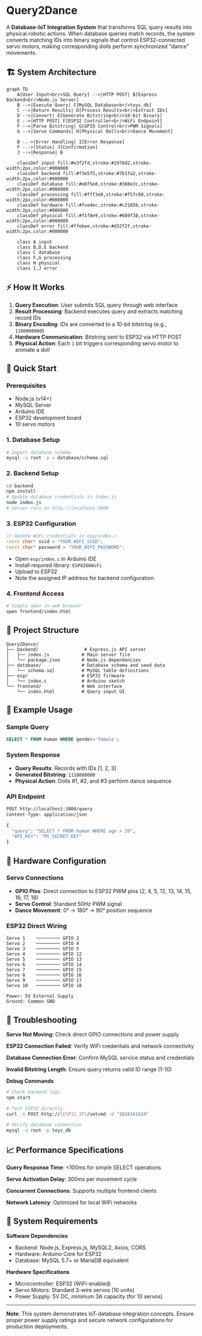 # Query2Dance

A **Database-IoT Integration System** that transforms SQL query results into physical robotic actions. When database queries match records, the system converts matching IDs into binary signals that control ESP32-connected servo motors, making corresponding dolls perform synchronized "dance" movements.

## 🏗️ System Architecture

```mermaid
graph TD
    A[User Input<br/>SQL Query] -->|HTTP POST| B[Express Backend<br/>Node.js Server]
    B -->|Execute Query| C[MySQL Database<br/>toys_db]
    C -->|Return Results| D[Process Results<br/>Extract IDs]
    D -->|Convert| E[Generate Bitstring<br/>10-bit Binary]
    E -->|HTTP POST| F[ESP32 Controller<br/>WiFi Endpoint]
    F -->|Parse Bitstring| G[GPIO Control<br/>PWM Signals]
    G -->|Servo Commands| H[Physical Dolls<br/>Dance Movement]
    
    B -.->|Error Handling| I[Error Response]
    F -.->|Status| J[Confirmation]
    J -->|Response| B
    
    classDef input fill:#e3f2fd,stroke:#1976d2,stroke-width:2px,color:#000000
    classDef backend fill:#f3e5f5,stroke:#7b1fa2,stroke-width:2px,color:#000000
    classDef database fill:#e8f5e8,stroke:#388e3c,stroke-width:2px,color:#000000
    classDef processing fill:#fff3e0,stroke:#f57c00,stroke-width:2px,color:#000000
    classDef hardware fill:#fce4ec,stroke:#c2185b,stroke-width:2px,color:#000000
    classDef physical fill:#f1f8e9,stroke:#689f38,stroke-width:2px,color:#000000
    classDef error fill:#ffebee,stroke:#d32f2f,stroke-width:2px,color:#000000
    
    class A input
    class B,D,E backend
    class C database
    class F,G processing
    class H physical
    class I,J error
```

## ⚡ How It Works

1. **Query Execution**: User submits SQL query through web interface
2. **Result Processing**: Backend executes query and extracts matching record IDs
3. **Binary Encoding**: IDs are converted to a 10-bit bitstring (e.g., `1100000000`)
4. **Hardware Communication**: Bitstring sent to ESP32 via HTTP POST
5. **Physical Action**: Each `1` bit triggers corresponding servo motor to animate a doll

## 🚀 Quick Start

### Prerequisites
- Node.js (v14+)
- MySQL Server
- Arduino IDE
- ESP32 development board
- 10 servo motors

### 1. Database Setup
```bash
# Import database schema
mysql -u root -p < database/schema.sql
```

### 2. Backend Setup
```bash
cd backend
npm install
# Update database credentials in index.js
node index.js
# Server runs on http://localhost:3000
```

### 3. ESP32 Configuration
```cpp
// Update WiFi credentials in esp/index.c
const char* ssid = "YOUR_WIFI_SSID";
const char* password = "YOUR_WIFI_PASSWORD";
```
- Open `esp/index.c` in Arduino IDE
- Install required library: `ESP8266WiFi`
- Upload to ESP32
- Note the assigned IP address for backend configuration

### 4. Frontend Access
```bash
# Simply open in web browser
open frontend/index.html
```

## 📁 Project Structure

```
Query2Dance/
├── backend/                 # Express.js API server
│   ├── index.js            # Main server file
│   └── package.json        # Node.js dependencies
├── database/               # Database schema and seed data
│   └── schema.sql          # MySQL table definitions
├── esp/                    # ESP32 firmware
│   └── index.c             # Arduino sketch
└── frontend/               # Web interface
    └── index.html          # Query input UI
```

## 🎯 Example Usage

### Sample Query
```sql
SELECT * FROM human WHERE gender='female';
```

### System Response
- **Query Results**: Records with IDs [1, 2, 3]
- **Generated Bitstring**: `1110000000`
- **Physical Action**: Dolls #1, #2, and #3 perform dance sequence

### API Endpoint
```bash
POST http://localhost:3000/query
Content-Type: application/json

{
  "query": "SELECT * FROM human WHERE age > 20",
  "API_KEY": "MY_SECRET_KEY"
}
```

## 🔧 Hardware Configuration

### Servo Connections
- **GPIO Pins**: Direct connection to ESP32 PWM pins (2, 4, 5, 12, 13, 14, 15, 16, 17, 18)
- **Servo Control**: Standard 50Hz PWM signal
- **Dance Movement**: 0° → 180° → 90° position sequence

### ESP32 Direct Wiring
```
Servo 1    ───────── GPIO 2
Servo 2    ───────── GPIO 4  
Servo 3    ───────── GPIO 5
Servo 4    ───────── GPIO 12
Servo 5    ───────── GPIO 13
Servo 6    ───────── GPIO 14
Servo 7    ───────── GPIO 15
Servo 8    ───────── GPIO 16
Servo 9    ───────── GPIO 17
Servo 10   ───────── GPIO 18

Power: 5V External Supply
Ground: Common GND
```

## 🚨 Troubleshooting

**Servo Not Moving**: Check direct GPIO connections and power supply

**ESP32 Connection Failed**: Verify WiFi credentials and network connectivity

**Database Connection Error**: Confirm MySQL service status and credentials

**Invalid Bitstring Length**: Ensure query returns valid ID range (1-10)

**Debug Commands**
```bash
# Check backend logs
npm start

# Test ESP32 directly
curl -X POST http://[ESP32_IP]/setcmd -d "1010101010"

# Verify database connection
mysql -u root -p toys_db
```

## 📈 Performance Specifications

**Query Response Time**: <100ms for simple SELECT operations

**Servo Activation Delay**: 300ms per movement cycle

**Concurrent Connections**: Supports multiple frontend clients

**Network Latency**: Optimized for local WiFi networks

## 🔄 System Requirements

**Software Dependencies**
- Backend: Node.js, Express.js, MySQL2, Axios, CORS
- Hardware: Arduino Core for ESP32
- Database: MySQL 5.7+ or MariaDB equivalent

**Hardware Specifications**
- Microcontroller: ESP32 (WiFi-enabled)
- Servo Motors: Standard 3-wire servos (10 units)
- Power Supply: 5V DC, minimum 3A capacity (for 10 servos)
 
---

**Note**: This system demonstrates IoT-database integration concepts. Ensure proper power supply ratings and secure network configurations for production deployments.